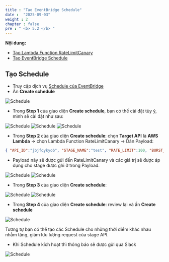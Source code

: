 ```yaml
---
title : "Tạo EventBridge Schedule"
date :  "2025-09-03" 
weight : 2
chapter : false
pre : " <b> 5.2 </b> "
---
```


**Nội dung:**
- [Tạo Lambda Function RateLimitCanary](5.1-Create-RateLimitCanary-Function/)
- [Tạo EventBridge Schedule](5.2-Create-EventBridge-Schedule/)

## Tạo Schedule

- Truy cập dịch vụ [Schedule của EventBridge](https://console.aws.amazon.com/scheduler/)
- Ấn **Create schedule**

![Schedule](/images/6/0009.png?featherlight=false&width=90pc)

- Trong **Step 1** của giao diện **Create schedule**, bạn có thể cài đặt tùy ý, mình sẽ cài đặt như sau:

![Schedule](/images/6/0008.png?featherlight=false&width=90pc)
![Schedule](/images/6/0007.png?featherlight=false&width=90pc)
![Schedule](/images/6/0006.png?featherlight=false&width=90pc)

- Trong **Step 2** của giao diện **Create schedule**: chọn **Target API** là **AWS Lambda** -> chọn Lambda Function RateLimitCanary -> Dán Payload:

```json
{ "API_ID":"jbjfqykyob", "STAGE_NAME":"test", "RATE_LIMIT":100, "BURST_LIMIT":200 }
```

- Payload này sẽ được gửi đến RateLimitCanary và các giá trị sẽ được áp dụng cho stage được ghi ở trong Payload.

![Schedule](/images/6/0005.png?featherlight=false&width=90pc)
![Schedule](/images/6/0004.png?featherlight=false&width=90pc)


- Trong **Step 3** của giao diện **Create schedule**:

![Schedule](/images/6/0003.png?featherlight=false&width=90pc)
![Schedule](/images/6/0002.png?featherlight=false&width=90pc)

- Trong **Step 4** của giao diện **Create schedule**: review lại và ấn **Create schedule**

![Schedule](/images/6/0001.png?featherlight=false&width=90pc)

Tương tự bạn có thể tạo các Schedule cho những thời điểm khác nhau nhằm tăng, giảm lưu lượng request của stage API.

- Khi Schedule kích hoạt thì thông báo sẽ được gửi qua Slack

![Schedule](/images/6/00010.png?featherlight=false&width=90pc)